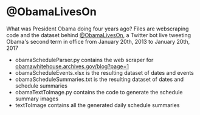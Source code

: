 # @ObamaLivesOn
What was President Obama doing four years ago?
Files are webscraping code and the dataset behind [@ObamaLivesOn](https://twitter.com/obamaliveson), a Twitter bot live tweeting Obama's second term in office from January 20th, 2013 to January 20th, 2017

* obamaScheduleParser.py contains the web scraper for [obamawhitehouse.archives.gov/blog?page=1](https://obamawhitehouse.archives.gov/blog?page=1)
* obamaScheduleEvents.xlsx is the resulting dataset of dates and events
* obamaScheduleSummaries.txt is the resulting dataset of dates and schedule summaries
* obamaTextToImage.py contains the code to generate the schedule summary images
* textToImage contains all the generated daily schedule summaries
